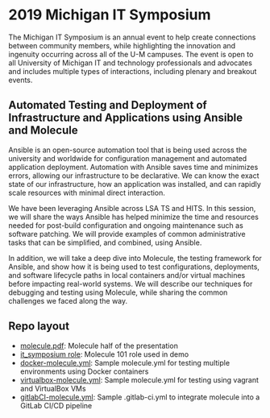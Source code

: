 # 2019 Michigan IT Symposium

The Michigan IT Symposium is an annual event to help create connections between community members, while highlighting the innovation and ingenuity occurring across all of the U-M campuses. The event is open to all University of Michigan IT and technology professionals and advocates and includes multiple types of interactions, including plenary and breakout events.

## Automated Testing and Deployment of Infrastructure and Applications using Ansible and Molecule
Ansible is an open-source automation tool that is being used across the university and worldwide for configuration management and automated application deployment. Automation with Ansible saves time and minimizes errors, allowing our infrastructure to be declarative. We can know the exact state of our infrastructure, how an application was installed, and can rapidly scale resources with minimal direct interaction.

We have been leveraging Ansible across LSA TS and HITS. In this session, we will share the ways Ansible has helped minimize the time and resources needed for post-build configuration and ongoing maintenance such as software patching. We will provide examples of common administrative tasks that can be simplified, and combined, using Ansible.

In addition, we will take a deep dive into Molecule, the testing framework for Ansible, and show how it is being used to test configurations, deployments, and software lifecycle paths in local containers and/or virtual machines before impacting real-world systems. We will describe our techniques for debugging and testing using Molecule, while sharing the common challenges we faced along the way.

## Repo layout
* [molecule.pdf](molecule.pdf): Molecule half of the presentation
* [it_symposium role](it_symposium): Molecule 101 role used in demo
* [docker-molecule.yml](docker-molecule.yml): Sample molecule.yml for testing multiple environments using Docker containers
* [virtualbox-molecule.yml](virtualbox-molecule.yml): Sample molecule.yml for testing using vagrant and VirtualBox VMs
* [gitlabCI-molecule.yml](gitlabCI-molecule.yml): Sample .gitlab-ci.yml to integrate molecule into a GitLab CI/CD pipeline
